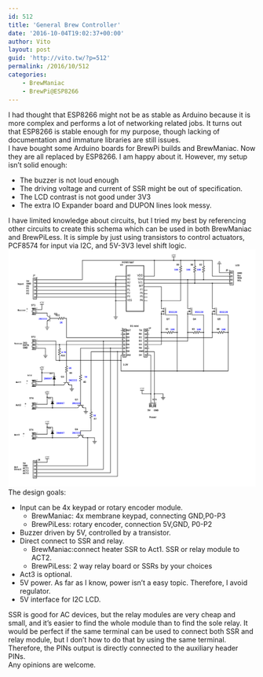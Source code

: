 ```yaml
---
id: 512
title: 'General Brew Controller'
date: '2016-10-04T19:02:37+00:00'
author: Vito
layout: post
guid: 'http://vito.tw/?p=512'
permalink: /2016/10/512
categories:
    - BrewManiac
    - BrewPi@ESP8266
---
```


I had thought that ESP8266 might not be as stable as Arduino because it is more complex and performs a lot of networking related jobs. It turns out that ESP8266 is stable enough for my purpose, though lacking of documentation and immature libraries are still issues.  
I have bought some Arduino boards for BrewPi builds and BrewManiac. Now they are all replaced by ESP8266. I am happy about it. However, my setup isn’t solid enough:

- The buzzer is not loud enough
- The driving voltage and current of SSR might be out of specification.
- The LCD contrast is not good under 3V3
- The extra IO Expander board and DUPON lines look messy.

I have limited knowledge about circuits, but I tried my best by referencing other circuits to create this schema which can be used in both BrewManiac and BrewPiLess. It is simple by just using transistors to control actuators, PCF8574 for input via I2C, and 5V-3V3 level shift logic.  
![bc-5v-i2c-4](/wp-content/uploads/2016/10/BC-5V-I2c-4.png)  
The design goals:

- Input can be 4x keypad or rotary encoder module. 
    - BrewManiac: 4x membrane keypad, connecting GND,P0-P3
    - BrewPiLess: rotary encoder, connection 5V,GND, P0-P2
- Buzzer driven by 5V, controlled by a transistor.
- Direct connect to SSR and relay. 
    - BrewManiac:connect heater SSR to Act1. SSR or relay module to ACT2.
    - BrewPiLess: 2 way relay board or SSRs by your choices
- Act3 is optional.
- 5V power. As far as I know, power isn’t a easy topic. Therefore, I avoid regulator.
- 5V interface for I2C LCD.

SSR is good for AC devices, but the relay modules are very cheap and small, and it’s easier to find the whole module than to find the sole relay. It would be perfect if the same terminal can be used to connect both SSR and relay module, but I don’t how to do that by using the same terminal. Therefore, the PINs output is directly connected to the auxiliary header PINs.  
Any opinions are welcome.